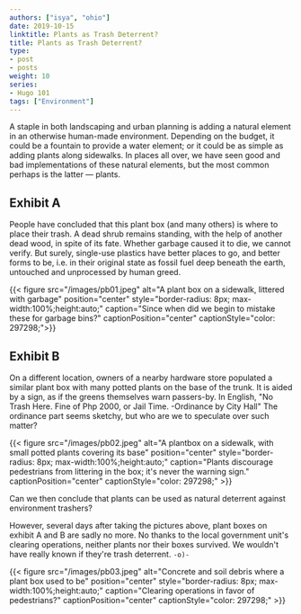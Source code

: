 ```yaml
---
authors: ["isya", "ohio"]
date: 2019-10-15
linktitle: Plants as Trash Deterrent?
title: Plants as Trash Deterrent?
type:
- post
- posts
weight: 10
series:
- Hugo 101
tags: ["Environment"]
---
```

A staple in both landscaping and urban planning is adding a natural element in an otherwise human-made environment. Depending on the budget, it could be a fountain to provide a water element; or it could be as simple as adding plants along sidewalks. In places all over, we have seen good and bad implementations of these natural elements, but the most common perhaps is the latter &mdash; plants.


## Exhibit A
People have concluded that this plant box (and many others) is where to place their trash. A dead shrub remains standing, with the help of another dead wood, in spite of its fate. Whether garbage caused it to die, we cannot verify. But surely, single-use plastics have better places to go, and better forms to be, i.e. in their original state as fossil fuel deep beneath the earth, untouched and unprocessed by human greed.

{{< figure src="/images/pb01.jpeg" alt="A plant box on a sidewalk, littered with garbage" position="center" style="border-radius: 8px; max-width:100%;height:auto;" caption="Since when did we begin to mistake these for garbage bins?" captionPosition="center" captionStyle="color: 297298;">}}



## Exhibit B
On a different location, owners of a nearby hardware store populated a similar plant box with many potted plants on the base of the trunk. It is aided by a sign, as if the greens themselves warn passers-by. In English, "No Trash Here. Fine of Php 2000, or Jail Time. -Ordinance by City Hall" The ordinance part seems sketchy, but who are we to speculate over such matter?

{{< figure src="/images/pb02.jpeg" alt="A plantbox on a sidewalk, with small potted plants covering its base" position="center" style="border-radius: 8px; max-width:100%;height:auto;" caption="Plants discourage pedestrians from littering in the box; it's never the warning sign." captionPosition="center" captionStyle="color: 297298;" >}}

Can we then conclude that plants can be used as natural deterrent against environment trashers?

However, several days after taking the pictures above, plant boxes on exhibit A and B are sadly no more. No thanks to the local government unit's clearing operations, neither plants nor their boxes survived. We wouldn't have really known if they're trash deterrent. ```-o)-```

{{< figure src="/images/pb03.jpeg" alt="Concrete and soil debris where a plant box used to be" position="center" style="border-radius: 8px; max-width:100%;height:auto;" caption="Clearing operations in favor of pedestrians?" captionPosition="center" captionStyle="color: 297298;" >}}
